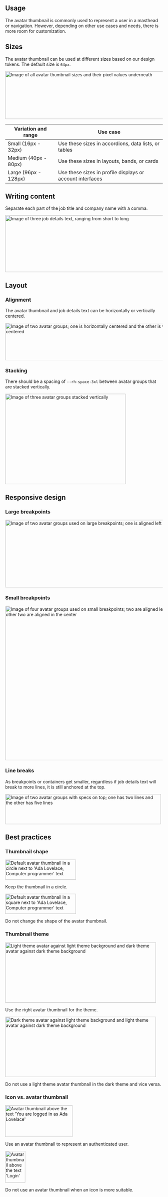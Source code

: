 ## Usage

The avatar thumbnail is commonly used to represent a user in a masthead or 
navigation. However, depending on other use cases and needs, there is more 
room for customization.


## Sizes

The avatar thumbnail can be used at different sizes based on our design tokens. The default size is <code>64px</code>.

<uxdot-example width-adjustment="823px">
  <img src="../avatar-usage-sizes.png" 
      alt="Image of all avatar thumbnail sizes and their pixel values underneath"
      width="823"
      height="152">
</uxdot-example>

<rh-table>
  <table>
    <thead>
      <tr>
        <th scope="col" data-label="Variation and range">Variation and range</th>
        <th scope="col" data-label="Use case">Use case</th>
      </tr>
    </thead>
    <tbody>
      <tr>
        <td data-label="Variation and range">Small (16px - 32px)</td>
        <td data-label="Use case">Use these sizes in accordions, data lists, or tables</td>
      </tr>
      <tr>
        <td data-label="Variation and range">Medium (40px - 80px)</td>
        <td data-label="Use case">Use these sizes in layouts, bands, or cards</td>
      </tr>
      <tr>
        <td data-label="Variation and range">Large (96px - 128px)</td>
        <td data-label="Use case">Use these sizes in profile displays or account interfaces</td>
      </tr>
    </tbody>
  </table>
</rh-table>

## Writing content
  
Separate each part of the job title and company name with a comma.

<uxdot-example width-adjustment="611px">
  <img src="../avatar-writing-content.png" 
      alt="Image of three job details text, ranging from short to long"
      width="611"
      height="181"> 
</uxdot-example>

## Layout

### Alignment

The avatar thumbnail and job details text can be horizontally or vertically 
centered.

<uxdot-example width-adjustment="625px">
  <img src="../avatar-usage-alignment.png" 
      alt="Image of two avatar groups; one is horizontally centered and the other is vertically centered"
      width="625"
      height="119">
</uxdot-example>


### Stacking

There should be a spacing of `--rh-space-3xl` between avatar groups that are stacked vertically.

<uxdot-example width-adjustment="385px">
  <img src="../avatar-usage-stacking.png" 
      alt="Image of three avatar groups stacked vertically"
      width="385"
      height="288">
</uxdot-example>

## Responsive design

### Large breakpoints

<uxdot-example variant="full" no-border alignment="left" width-adjustment="1000px">
  <img src="../avatar-breakpoints-large.png" 
      alt="Image of two avatar groups used on large breakpoints; one is aligned left and the other is aligned in the center"
      width="1000"
      height="215">
</uxdot-example>

### Small breakpoints

<uxdot-example variant="full" no-border alignment="left" width-adjustment="576px">
  <img src="../avatar-breakpoints-small.png" 
      alt="Image of four avatar groups used on small breakpoints; two are aligned left and the other two are aligned in the center"
      width="576"
      height="492">
</uxdot-example>

### Line breaks

As breakpoints or containers get smaller, regardless if job details text will 
break to more lines, it is still anchored at the top.

<uxdot-example width-adjustment="498px">
  <img src="../avatar-line-breaks.png" 
      alt="Image of two avatar groups with specs on top; one has two lines and the other has five lines"
      width="498"
      height="96">
</uxdot-example>

## Best practices

### Thumbnail shape

<div class="grid sm-two-columns">
  <uxdot-best-practice variant="do">
    <uxdot-example width-adjustment="226px" slot="image">
      <img src="../avatar-best-practices-shape-do.svg"
            alt="Default avatar thumbnail in a circle next to 'Ada Lovelace, Computer programmer' text"
            width="226"
            height="64">
    </uxdot-example>
    <p>Keep the thumbnail in a circle.</p>
  </uxdot-best-practice>

  <uxdot-best-practice variant="dont">
    <uxdot-example width-adjustment="226px" slot="image">
      <img src="../avatar-best-practices-shape-dont.svg"
            alt="Default avatar thumbnail in a square next to 'Ada Lovelace, Computer programmer' text"
            width="226"
            height="64">
    </uxdot-example>
    <p>Do not change the shape of the avatar thumbnail.</p>
  </uxdot-best-practice>
</div>

### Thumbnail theme

<div class="grid sm-two-columns">
  <uxdot-best-practice variant="do">
  <uxdot-example width-adjustment="482px" slot="image">
      <img src="../avatar-best-practices-theme-do.svg"
            alt="Light theme avatar against light theme background and dark theme avatar against dark theme background"
            width="482"
            height="192">
    </uxdot-example>
    <p>Use the right avatar thumbnail for the theme.</p>
  </uxdot-best-practice>

  <uxdot-best-practice variant="dont">
    <uxdot-example width-adjustment="482px" slot="image">
      <img src="../avatar-best-practices-theme-dont.svg"
            alt="Dark theme avatar against light theme background and light theme avatar against dark theme background"
            width="482"
            height="192">
    </uxdot-example>
    <p>Do not use a light theme avatar thumbnail in the dark theme and vice versa.</p>
  </uxdot-best-practice>
</div>

### Icon vs. avatar thumbnail

<div class="grid sm-two-columns">
  <uxdot-best-practice variant="do">
  <uxdot-example width-adjustment="215px" slot="image">
      <img src="../avatar-best-practices-icon-vs-avatar-do.svg"
            alt="Avatar thumbnail above the text 'You are logged in as Ada Lovelace'"
            width="215"
            height="101">
    </uxdot-example>
    <p>Use an avatar thumbnail to represent an authenticated user.</p>
  </uxdot-best-practice>

  <uxdot-best-practice variant="dont">
    <uxdot-example width-adjustment="64px" slot="image">
      <img src="../avatar-best-practices-icon-vs-avatar-dont.svg"
            alt="Avatar thumbnail above the text 'Login'"
            width="64"
            height="101">
    </uxdot-example>
    <p>Do not use an avatar thumbnail when an icon is more suitable.</p>
  </uxdot-best-practice>
</div>